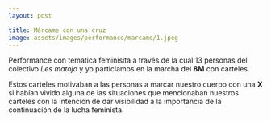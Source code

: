 ```yaml
---
layout: post

title: Márcame con una cruz
image: assets/images/performance/marcame/1.jpeg
---
```


Performance con tematica feminisita a través de la cual 13 personas del colectivo *Les matojo* y yo particiamos en la marcha del **8M** con carteles.

Estos carteles motivaban a las personas a marcar nuestro cuerpo con una **X** si habían vivido alguna de las situaciones que mencionaban nuestros carteles con la intención de dar visibilidad a la importancia de la continuación de la lucha feminista.